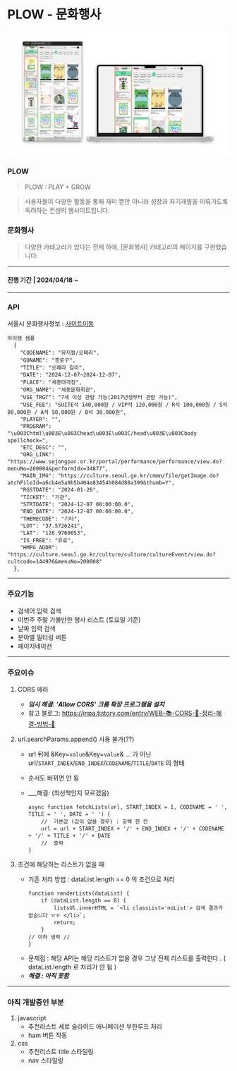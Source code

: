 # PLOW - 문화행사

![mockup](/img/mockup.png)

### PLOW

> PLOW : PLAY + GROW

> 사용자들이 다양한 활동을 통해 재미 뿐만 아니라 성장과 자기개발을 이뤄가도록 독려하는 컨셉의 웹사이트입니다.

### 문화행사

> 다양한 카테고리가 있다는 전제 하에, [문화행사] 카테고리의 페이지를 구현했습니다.

---

#### 진행 기간 | 2024/04/18 ~

---

### API

서울시 문화행사정보 : [사이트이동](https://data.seoul.go.kr/dataList/OA-15486/S/1/datasetView.do)

    아이템 샘플
      {
        "CODENAME": "뮤지컬/오페라",
        "GUNAME": "종로구",
        "TITLE": "오페라 갈라",
        "DATE": "2024-12-07~2024-12-07",
        "PLACE": "세종대극장",
        "ORG_NAME": "세종문화회관",
        "USE_TRGT": "7세 이상 관람 가능(2017년생부터 관람 가능)",
        "USE_FEE": "SUITE석 140,000원 / VIP석 120,000원 / R석 100,000원 / S석 80,000원 / A석 50,000원 / B석 30,000원",
        "PLAYER": "",
        "PROGRAM": "\u003Chtml\u003E\u003Chead\u003E\u003C/head\u003E\u003Cbody spellcheck=",
        "ETC_DESC": "",
        "ORG_LINK": "https://www.sejongpac.or.kr/portal/performance/performance/view.do?menuNo=200004&performIdx=34877",
        "MAIN_IMG": "https://culture.seoul.go.kr/cmmn/file/getImage.do?atchFileId=a6cb4e5a9b5b404e83454b084d88a399&thumb=Y",
        "RGSTDATE": "2024-01-26",
        "TICKET": "기관",
        "STRTDATE": "2024-12-07 00:00:00.0",
        "END_DATE": "2024-12-07 00:00:00.0",
        "THEMECODE": "기타",
        "LOT": "37.5726241",
        "LAT": "126.9760053",
        "IS_FREE": "유료",
        "HMPG_ADDR": "https://culture.seoul.go.kr/culture/culture/cultureEvent/view.do?cultcode=144976&menuNo=200008"
      },

---

### 주요기능

- 검색어 입력 검색
- 이번주 주말 가볼만한 행사 리스트 (토요일 기준)
- 날짜 입력 검색
- 분야별 필터링 버튼
- 페이지네이션

---

### 주요이슈

1. CORS 에러

   - **_임시 해결: 'Allow CORS' 크롬 확장 프로그램을 설치_**
   - 참고 블로그: https://inpa.tistory.com/entry/WEB-📚-CORS-💯-정리-해결-방법-👏

2. url.searchParams.append() 사용 불가(??)

   - url 뒤에 &Key=`value`&Key=`value`& ... 가 아닌
     url/`START_INDEX`/`END_INDEX`/`CODENAME`/`TITLE`/`DATE` 의 형태
   - 순서도 바뀌면 안 됨
   - \_\_\_해결: (최선책인지 모르겠음)

     ```
     async function fetchLists(url, START_INDEX = 1, CODENAME = ' ', TITLE = ' ', DATE = ' ') {
         //  기본값 (값이 없을 경우) : 공백 한 칸
         url = url + START_INDEX + '/' + END_INDEX + '/' + CODENAME + '/' + TITLE + '/' + DATE
         //  중략
     }
     ```

3. 조건에 해당하는 리스트가 없을 때
   - 기존 처리 방법 : dataList.length == 0 의 조건으로 처리
     ```
     function renderLists(dataList) {
         if (dataList.length == 0) {
             listsUl.innerHTML = `<li classList='noList'> 검색 결과가 없습니다 ㅠㅠ </li>`;
             return;
         }
     // 이하 생략 //
     }
     ```
   - 문제점 : 해당 API는 해당 리스트가 없을 경우 그냥 전체 리스트를 출력한다.. ( dataList.length 로 처리가 안 됨 )
   - **_해결 : 아직 못함_**

---

### 아직 개발중인 부분

1. javascript
   - 추천리스트 세로 슬라이드 애니메이션 무한루프 처리
   - ham 버튼 작동
2. css
   - 추천리스트 title 스타일링
   - nav 스타일링

